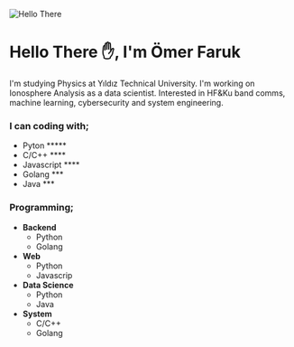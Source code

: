 ![Hello There](https://media1.giphy.com/media/xTiIzJSKB4l7xTouE8/giphy.gif?cid=ecf05e47h94cbuk9nrkiwj97g7x8q7kh5ng45pazkh6zresq&rid=giphy.gif&ct=g)
# Hello There ✋, I'm Ömer Faruk


I'm studying Physics at Yıldız Technical University. I'm working on Ionosphere Analysis as a data scientist. Interested in HF&Ku band comms, machine learning, cybersecurity and system engineering.

### I can coding with;
+ Pyton       *****
+ C/C++       ****
+ Javascript  ****
+ Golang      ***
+ Java        ***

### Programming;
+ __Backend__
    + Python
    + Golang
+ __Web__
    + Python
    + Javascrip
+ __Data Science__
    + Python
    + Java
+ __System__
    + C/C++
    + Golang
